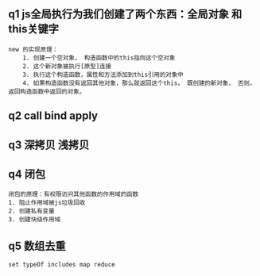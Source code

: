 ## q1  js全局执行为我们创建了两个东西：全局对象 和 this关键字
    new 的实现原理：
        1. 创建一个空对象， 构造函数中的this指向这个空对象
        2. 这个新对象被执行[原型]连接
        3. 执行这个构造函数，属性和方法添加到this引用的对象中
        4. 如果构造函数没有返回其他对象，那么就返回这个this， 既创建的新对象， 否则，返回构造函数中返回的对象。

## q2  call bind apply

## q3  深拷贝  浅拷贝

## q4  闭包
    闭包的原理：有权限访问其他函数的作用域的函数
    1. 阻止作用域被js垃圾回收
    2. 创建私有变量
    3. 创建块级作用域

## q5  数组去重
    set typeOf includes map reduce
